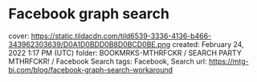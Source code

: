# Facebook graph search

cover: https://static.tildacdn.com/tild6539-3336-4136-b466-343962303639/D0A1D0BDD0B8D0BCD0BE.png
created: February 24, 2022 1:17 PM (UTC)
folder: BOOKMRKS-MTHRFCKR / SEARCH PARTY MTHRFCKR! / Facebook Search
tags: Facebook, Search
url: https://mtg-bi.com/blog/facebook-graph-search-workaround